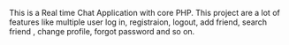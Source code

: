 This is a Real time Chat Application with core PHP. This project are a lot of features like multiple user log in, registraion, logout, add friend, search friend , change profile,  forgot password and so on.
